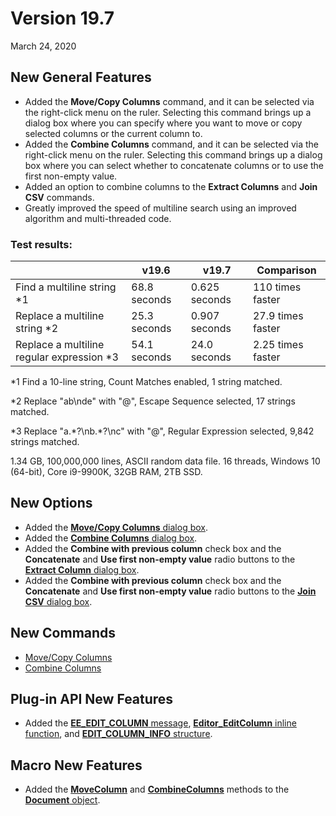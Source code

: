 # Version 19.7

March 24, 2020

## New General Features

- Added the **Move/Copy Columns** command, and it can be selected via the right-click menu on the ruler. Selecting this command brings up a dialog box where you can specify where you want to move or copy selected columns or the current column to.
- Added the **Combine Columns** command, and it can be selected via the right-click menu on the ruler. Selecting this command brings up a dialog box where you can select whether to concatenate columns or to use the first non-empty value.
- Added an option to combine columns to the **Extract Columns** and **Join CSV** commands.
- Greatly improved the speed of multiline search using an improved algorithm and multi-threaded code.

### Test results:

|  | v19.6 | v19.7 | Comparison |
| --- | --- | --- | --- |
| Find a multiline string \*1 | 68.8 seconds | 0.625 seconds | 110 times faster |
| Replace a multiline string \*2 | 25.3 seconds | 0.907 seconds | 27.9 times faster |
| Replace a multiline regular expression \*3 | 54.1 seconds | 24.0 seconds | 2.25 times faster |

\*1 Find a 10-line string, Count Matches enabled, 1 string matched.

\*2 Replace "ab\\nde" with "@", Escape Sequence selected, 17 strings matched.

\*3 Replace "a.\*?\\nb.\*?\\nc" with "@", Regular Expression selected, 9,842 strings matched.

1.34 GB, 100,000,000 lines, ASCII random data file. 16 threads, Windows 10 (64-bit), Core i9-9900K, 32GB RAM, 2TB SSD.

## New Options

- Added the [**Move/Copy Columns** dialog box](../dlg/move_column/index).
- Added the [**Combine Columns** dialog box](../dlg/combine_columns/index).
- Added the **Combine with previous column** check box and the **Concatenate** and **Use first non-empty value** radio buttons to the [**Extract Column** dialog box](../dlg/extract_columns/index).
- Added the **Combine with previous column** check box and the **Concatenate** and **Use first non-empty value** radio buttons to the [**Join CSV** dialog box](../dlg/join_csv/index).

## New Commands

- [Move/Copy Columns](../cmd/edit/move_column)
- [Combine Columns](../cmd/edit/combine_columns)

## Plug-in API New Features

- Added the [**EE\_EDIT\_COLUMN** message](../plugin/message/ee_edit_column), [**Editor\_EditColumn** inline function](../plugin/macro/editor_editcolumn), and [**EDIT\_COLUMN\_INFO** structure](../plugin/structure/edit_column_info).

## Macro New Features

- Added the **[MoveColumn](../macro/document/movecolumn)** and **[CombineColumns](../macro/document/combinecolumns)** methods to the [**Document** object](../macro/document/index).